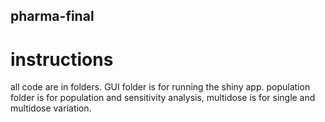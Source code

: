 ## pharma-final

# instructions

 all code are in folders. GUI folder is for running the shiny app. population folder is for population and sensitivity analysis, multidose is for single and multidose variation.
